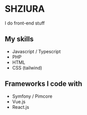 # SHZIURA
I do front-end stuff

## My skills
- Javascript / Typescript
- PHP
- HTML
- CSS (tailwind)

## Frameworks I code with
- Symfony / Pimcore
- Vue.js
- React.js

<!---
shziura/shziura is a ✨ special ✨ repository because its `README.md` (this file) appears on your GitHub profile.
You can click the Preview link to take a look at your changes.
--->
